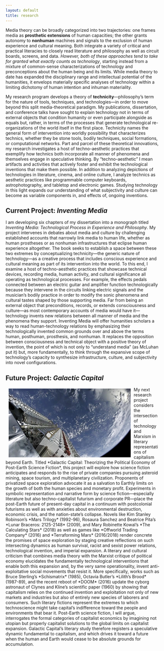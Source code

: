 ```yaml
---
layout: default
title: research
---
```


Media theory can be broadly categorized into two trajectories: one frames media as **prosthetic extensions** of human capacities; the other grants autonomy to **nonhuman** machines and signals to the exclusion of human experience and cultural meaning. Both integrate a variety of critical and practical literacies to closely read literature and philosophy as well as circuit boards, screens, and data. *However, both of these approaches tend to take for granted what exactly counts as technology*, starting instead from a mixture of common-sense characterizations of technology and preconceptions about the human being and its limits. While media theory to date has expanded the disciplinary range and intellectual potential of the humanities, it envelops materially specific analyses of technology within a limiting dichotomy of human intention and inhuman materiality.

My research program develops a theory of **technicity**—philosophy’s term for the nature of tools, techniques, and technologies—in order to move beyond this split media-theoretical paradigm. My publications, dissertation, and conference talks have sought to explain technology not in terms of external objects that condition humanity or even participate alongside as equals but, rather, in terms of the processes that generate technological re-organizations of the world itself in the first place. Technicity names the general form of intervention into worldly possibility that characterizes technics, whether they be stone tools, bodily techniques, social formations, or computational networks. Part and parcel of these theoretical innovations, my research investigates a host of techno-aesthetic practices that exemplify how technics both incorporate all manner of phenomena and themselves engage in speculative thinking. By “techno-aesthetic” I mean artifacts and activities that actively foster and exhibit the technological inventions that make them possible. In addition to analyzing depictions of technologies in literature, cinema, and online culture, I analyze technics as aesthetic practices like programmable computer keyboards, astrophotography, and tabletop and electronic games. Studying technology in this light expands our understanding of what subjectivity and culture can become as variable components in, and effects of, ongoing inventions.

## Current Project: *Inventing Media*

I am developing six chapters of my dissertation into a monograph titled *Inventing Media: Technological Process in Experience and Philosophy*. My project intervenes in debates about media and culture by challenging established accounts that narrowly link media to human life, whether as human prostheses or as nonhuman infrastructures that eclipse human experience altogether. The book seeks to establish a space between these two extremes by conceptualizing technicity—the generic nature of technology—as a creative process that includes conscious experience and cultural meaning as part of its intervention into the world. To this end, I examine a host of techno-aesthetic practices that showcase technical devices, recording media, human activity, and cultural significance all operating as technological processes. For example, the effects pedals connected between an electric guitar and amplifier function technologically because they intervene in the circuits linking electric signals and the musician’s bodily practice in order to modify the sonic phenomena and cultural tastes shaped by those supporting media. Far from being an external object that preconditions, records, or extends consciousness and culture—as most contemporary accounts of media would have it—technology invents new relations between all manner of media and the phenomena they support. Inventing Media will offer humanities scholars a way to read human-technology relations by emphasizing their technologically invented common grounds over and above the terms human, posthuman, prosthesis, and nonhuman. It replaces the opposition between consciousness and technical object with a positive theory of invention, the point of which is not only to “understand media” (as McLuhan put it) but, more fundamentally, to think through the expansive scope of technology’s capacity to synthesize infrastructure, culture, and subjectivity into novel configurations.

## Future Project: *Galactic Capital*

<img src="/assets/img/spacex.jpeg" width="400" alt="SpaceX's Starlink" style="float:left; margin: 5px 10px;"> 
My next research project considers the intersection of technology and Marxism in literary representations of capitalism beyond Earth. Titled *Galactic Capital: Theorizing the Political Economy of Post-Earth Science Fiction*, this project will explore how science fiction anticipates and responds to the rise of private companies pursuing asteroid mining, space tourism, and multiplanetary civilization. Proponents of privatized space exploration advocate it as a salvation to Earthly limits on the growth of both the human species and monetary profit. Experiments in symbolic representation and narrative form by science fiction—especially literature but also techno-capitalist futurism and corporate PR—place the post-Earth future of present-day capital in a continuum with postcolonial futurisms as well as with anxieties about environmental destruction, economic crisis, and the nation-state’s collapse. Novels like Kim Stanley Robinson’s *Mars Trilogy* (1992-96), Rosaura Sanchez and Beatrice Pita’s *Lunar Braceros: 2125-2148* (2009), and Mary Robinette Kowal’s *The Calculating Stars* (2018) as well as games like *Offworld Trading Company* (2016) and *Terraforming Mars* (2016/2018) render concrete the promises of space exploration by staging creative reflections on such intersecting dynamics as human survival, racist and sexist power relations, technological invention, and imperial expansion. A literary and cultural criticism that combines media theory with the Marxist critique of political economy elucidates the fundamentally technological interventions that enable both this expansion and, by the very same operationality, invent anti-exploitative social movements that resist it. More specifically, works such as Bruce Sterling’s *Schismatrix* (1985), Octavia Butler’s *Lilith’s Brood* (1987-89), and the recent reboot of *DOOM* (2016) update the cyborg astronaut of Clynes and Kline’s scientific paper (1960) by showing that capitalism relies on the continued invention and exploitation not only of new markets and industries but also of entirely new species of laborers and consumers. Such literary fictions represent the extremes to which technoscience might take capital’s indifference toward the people and environments that bear it. Post-Earth science fiction, I will argue, interrogates the formal categories of capitalist economics by imagining not utopian but properly capitalist solutions to the global limits on capitalist expansion. Galactic Capital’s literary study therefore registers a speculative dynamic fundamental to capitalism, and which drives it toward a future when the human and Earth would cease to be absolute grounds for accumulation.